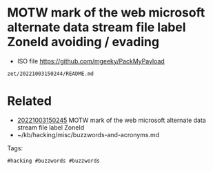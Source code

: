 # MOTW mark of the web microsoft alternate data stream file label ZoneId avoiding / evading
- ISO file https://github.com/mgeeky/PackMyPayload

` zet/20221003150244/README.md `

# Related

- [20221003150245](/zet/20221003150245/README.md) MOTW mark of the web microsoft alternate data stream file label ZoneId
- ~/kb/hacking/misc/buzzwords-and-acronyms.md

Tags:

    #hacking #buzzwords #buzzwords 
